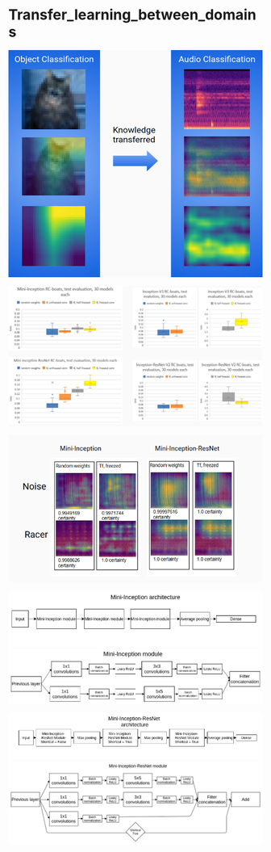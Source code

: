 <p align="center">
<h1>Transfer_learning_between_domains</h1>
</p>

<p align="center">
 <img width="600" height="450" src="TransferLearning_domains.png"/>
</p>

<p align="center">
<img width ="800" src="performance.png"/>
</p>

<p align="center">
 <img src="gradcam.png"/>
</p>

![](Mini-Inception_architecture.png)
![](Mini-Inception_module.png)

![](Mini-Inception-ResNet_architecture.png)
![](Mini-Inception-ResNet_module.png)
